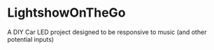 # LightshowOnTheGo
A DIY Car LED project designed to be responsive to music (and other potential inputs)
